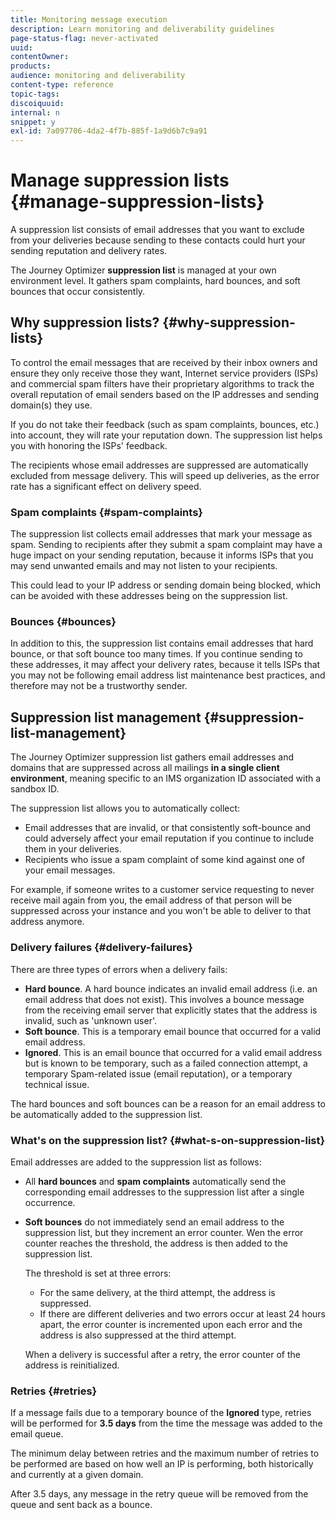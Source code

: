 ```yaml
---
title: Monitoring message execution
description: Learn monitoring and deliverability guidelines
page-status-flag: never-activated
uuid: 
contentOwner:
products:
audience: monitoring and deliverability
content-type: reference
topic-tags: 
discoiquuid:
internal: n
snippet: y
exl-id: 7a097706-4da2-4f7b-885f-1a9d6b7c9a91
---
```

# Manage suppression lists {#manage-suppression-lists}

A suppression list consists of email addresses that you want to exclude from your deliveries because sending to these contacts could hurt your sending reputation and delivery rates.

The Journey Optimizer **suppression list** is managed at your own environment level. It gathers spam complaints, hard bounces, and soft bounces that occur consistently.

## Why suppression lists? {#why-suppression-lists}

To control the email messages that are received by their inbox owners and ensure they only receive those they want, Internet service providers (ISPs) and commercial spam filters have their proprietary algorithms to track the overall reputation of email senders based on the IP addresses and sending domain(s) they use.

If you do not take their feedback (such as spam complaints, bounces, etc.) into account, they will rate your reputation down. The suppression list helps you with honoring the ISPs' feedback.

The recipients whose email addresses are suppressed are automatically excluded from message delivery. This will speed up deliveries, as the error rate has a significant effect on delivery speed.

### Spam complaints {#spam-complaints}

The suppression list collects email addresses that mark your message as spam. Sending to recipients after they submit a spam complaint may have a huge impact on your sending reputation, because it informs ISPs that you may send unwanted emails and may not listen to your recipients.

This could lead to your IP address or sending domain being blocked, which can be avoided with these addresses being on the suppression list.

### Bounces {#bounces}

In addition to this, the suppression list contains email addresses that hard bounce, or that soft bounce too many times. If you continue sending to these addresses, it may affect your delivery rates, because it tells ISPs that you may not be following email address list maintenance best practices, and therefore may not be a trustworthy sender.

## Suppression list management {#suppression-list-management}

The Journey Optimizer suppression list gathers email addresses and domains that are suppressed across all mailings **in a single client environment**, meaning specific to an IMS organization ID associated with a sandbox ID.

The suppression list allows you to automatically collect:
* Email addresses that are invalid, or that consistently soft-bounce and could adversely affect your email reputation if you continue to include them in your deliveries.
* Recipients who issue a spam complaint of some kind against one of your email messages.

For example, if someone writes to a customer service requesting to never receive mail again from you, the email address of that person will be suppressed across your instance and you won't be able to deliver to that address anymore.

<!--For each address, the basic reason for suppression (soft bounces, a hard bounce or a spam complaint) will be shown in the Suppression list.-->

### Delivery failures {#delivery-failures}

<!--Once a message is sent, the message logs allow you to view the delivery status for each recipient and the associated failure type and reason. [Learn more about monitoring message execution](monitoring.md). NO ACCESS TO LOGS YET-->

There are three types of errors when a delivery fails:

* **Hard bounce**. A hard bounce indicates an invalid email address (i.e. an email address that does not exist). This involves a bounce message from the receiving email server that explicitly states that the address is invalid, such as 'unknown user'.
* **Soft bounce**. This is a temporary email bounce that occurred for a valid email address.
* **Ignored**. This is an email bounce that occurred for a valid email address but is known to be temporary, such as a failed connection attempt, a temporary Spam-related issue (email reputation), or a temporary technical issue.

The hard bounces and soft bounces can be a reason for an email address to be automatically added to the suppression list.

### What's on the suppression list? {#what-s-on-suppression-list}

Email addresses are added to the suppression list as follows:

* All **hard bounces** and **spam complaints** automatically send the corresponding email addresses to the suppression list after a single occurrence.

* **Soft bounces** do not immediately send an email address to the suppression list, but they increment an error counter. Wen the error counter reaches the threshold, the address is then added to the suppression list.

    The threshold is set at three errors:
    * For the same delivery, at the third attempt, the address is suppressed.
    * If there are different deliveries and two errors occur at least 24 hours apart, the error counter is incremented upon each error and the address is also suppressed at the third attempt.

    When a delivery is successful after a retry, the error counter of the address is reinitialized.

### Retries {#retries}

If a message fails due to a temporary bounce of the **Ignored** type, retries will be performed for **3.5 days** from the time the message was added to the email queue.

The minimum delay between retries and the maximum number of retries to be performed are <!--managed by the Enhanced MTA,--> based on how well an IP is performing, both historically and currently at a given domain.

After 3.5 days, any message in the retry queue will be removed from the queue and sent back as a bounce.
